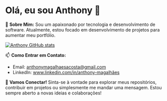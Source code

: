 # Olá, eu sou Anthony 👋

🌟 **Sobre Mim:**
Sou um apaixonado por tecnologia e desenvolvimento de software. Atualmente, estou focado em desenvolvimento de projetos para aumentar meu portfólio.

[![Anthony GitHub stats](https://github-readme-stats.vercel.app/api?username=anthonymagalhaes&show_icons=true&theme=radical)](https://github.com/anthonymagalhaes)
  
📫 **Como Entrar em Contato:**
- Email: anthonymagalhaesacosta@gmail.com
- LinkedIn: www.linkedin.com/in/anthony-magalhães


🎉 **Vamos Conectar!**
Sinta-se à vontade para explorar meus repositórios, contribuir em projetos ou simplesmente me mandar uma mensagem. Estou sempre aberto a novas ideias e colaborações!

